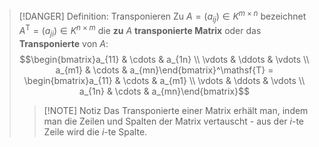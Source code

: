 > [!DANGER] Definition: Transponieren
> Zu $A = (a_{ij}) \in K^{m\times n}$ bezeichnet $A^\mathsf{T} = (a_{ji}) \in K^{n\times m}$ die **zu** $A$ **transponierte Matrix** oder das **Transponierte** von $A$:
> $$\begin{bmatrix}a_{11} & \cdots & a_{1n} \\ \vdots & \ddots & \vdots \\ a_{m1} & \cdots & a_{mn}\end{bmatrix}^\mathsf{T} = \begin{bmatrix}a_{11} & \cdots & a_{m1} \\ \vdots & \ddots & \vdots \\ a_{1n} & \cdots & a_{mn}\end{bmatrix}$$
> > [!NOTE] Notiz
> > Das Transponierte einer Matrix erhält man, indem man die Zeilen und Spalten der Matrix vertauscht - aus der $i$-te Zeile wird die $i$-te Spalte.